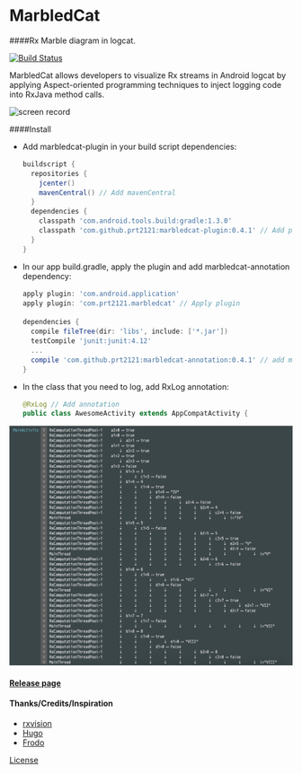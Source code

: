 MarbledCat
============

####Rx Marble diagram in logcat.

[![Build Status](https://travis-ci.org/prt2121/MarbledCat.svg?branch=master)](https://travis-ci.org/prt2121/MarbledCat)

MarbledCat allows developers to visualize Rx streams in Android logcat by applying Aspect-oriented programming techniques to inject logging code into RxJava method calls.

![screen record](https://raw.githubusercontent.com/prt2121/MarbledCat/master/assets/vid.gif)

####Install

* Add marbledcat-plugin in your build script dependencies:

  ```groovy
  buildscript {
    repositories {
      jcenter()
      mavenCentral() // Add mavenCentral
    }
    dependencies {
      classpath 'com.android.tools.build:gradle:1.3.0'
      classpath 'com.github.prt2121:marbledcat-plugin:0.4.1' // Add plugin
    }
  }
  ```

* In our app build.gradle, apply the plugin and add marbledcat-annotation dependency:

  ```groovy
  apply plugin: 'com.android.application'
  apply plugin: 'com.prt2121.marbledcat' // Apply plugin

  dependencies {
    compile fileTree(dir: 'libs', include: ['*.jar'])
    testCompile 'junit:junit:4.12'
    ...
    compile 'com.github.prt2121:marbledcat-annotation:0.4.1' // add marbledcat-annotation dependency
  }
  ```

* In the class that you need to log, add RxLog annotation:

  ```java
  @RxLog // Add annotation
  public class AwesomeActivity extends AppCompatActivity {
  ```

![screenshot](https://raw.githubusercontent.com/prt2121/MarbledCat/master/assets/screenshot.png)

#### [Release page](https://github.com/prt2121/MarbledCat/releases)

#### Thanks/Credits/Inspiration

* [rxvision](https://github.com/jaredly/rxvision)
* [Hugo](https://github.com/JakeWharton/hugo)
* [Frodo](https://github.com/android10/frodo)

[License](LICENSE)
